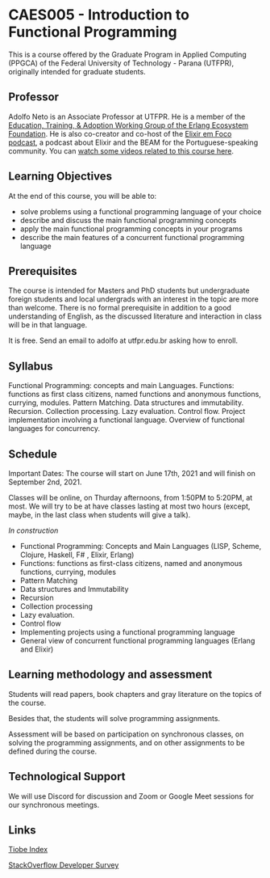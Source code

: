 # CAES005 - Introduction to Functional Programming

This is a course offered by the Graduate Program in Applied Computing (PPGCA) of the 
Federal University of Technology - Parana (UTFPR), originally intended for graduate students. 


## Professor 

Adolfo Neto is an Associate Professor at UTFPR. He is a member of the [Education, Training, & Adoption Working Group of the Erlang Ecosystem Foundation](https://erlef.org/wg/education). He is also co-creator and co-host of the [Elixir em Foco podcast](https://elixiremfoco.com/), a podcast about Elixir and the BEAM for the Portuguese-speaking community. You can [watch some videos related to this course here](https://youtube.com/playlist?list=PLF5ttO8F-IsQGrQdSBLuGps8CUFNt2P-3).


## Learning Objectives


At the end of this course, you will be able to:
- solve problems using a functional programming language of your choice
- describe and discuss the main functional programming concepts 
- apply the main functional programming concepts in your programs
- describe the main features of a concurrent functional programming language


## Prerequisites

The course is intended for Masters and PhD students but undergraduate foreign students and local undergrads with an interest in the topic are more than welcome. 
There is no formal prerequisite in addition to a good understanding of English, as the discussed literature and interaction in class will be in that language.

It is free. Send an email to adolfo at utfpr.edu.br asking how to enroll.

## Syllabus


Functional Programming: concepts and main Languages. Functions: functions as first class citizens, named functions and anonymous functions, currying, modules. Pattern Matching. Data structures and immutability. Recursion. Collection processing. Lazy evaluation. Control flow. Project implementation involving a functional language. Overview of functional languages for concurrency.


## Schedule

Important Dates: The course will start on June 17th, 2021 and will finish on September 2nd, 2021. 

Classes will be online, on Thurday afternoons, from 1:50PM to 5:20PM, at most. We will try to be at have classes lasting at most two hours (except, maybe, in the last class when students will give a talk).

*In construction*

- Functional Programming: Concepts and Main Languages (LISP, Scheme, Clojure, Haskell, F# , Elixir, Erlang)
- Functions: functions as first-class citizens, named and anonymous functions, currying, modules
- Pattern Matching 
- Data structures and Immutability
- Recursion
- Collection processing 
- Lazy evaluation. 
- Control flow 
- Implementing projects using a functional programming language  
- General view of concurrent functional programming languages  (Erlang and Elixir)


## Learning methodology and assessment

Students will read papers, book chapters and gray literature
on the topics of the course.

Besides that, the students will solve
programming assignments.

Assessment will be based on participation on
synchronous classes, 
on solving the programming assignments,
and on other assignments to be defined during the course.


## Technological Support

We will use Discord for discussion and Zoom or Google Meet sessions for our synchronous meetings.


## Links

[Tiobe Index](https://www.tiobe.com/tiobe-index/)

[StackOverflow Developer Survey](https://insights.stackoverflow.com/survey/2020)
